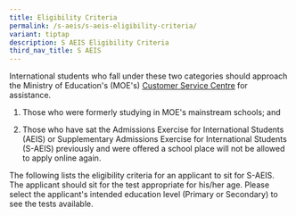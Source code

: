 ```yaml
---
title: Eligibility Criteria
permalink: /s-aeis/s-aeis-eligibility-criteria/
variant: tiptap
description: S AEIS Eligibility Criteria
third_nav_title: S AEIS
---
```

<p>International students who fall under these two categories should approach
the Ministry of Education's (MOE's)&nbsp;<a href="https://www.moe.gov.sg/contact-us" rel="noopener noreferrer nofollow" target="_blank"><u>Customer Service Centre</u></a> for
assistance.</p>
<ol>
<li>
<p>Those who were formerly studying in MOE's mainstream schools; and</p>
</li>
<li>
<p>Those who have sat the Admissions Exercise for International Students
(AEIS) or Supplementary Admissions Exercise for International Students
(S-AEIS) previously and were offered a school place will not be allowed
to apply online again.</p>
</li>
</ol>
<p>The following lists the eligibility criteria for an applicant to sit for
S-AEIS. The applicant should sit for the test appropriate for his/her age.
Please select the applicant's intended education level (Primary or Secondary)
to see the tests available.</p>
<p></p>